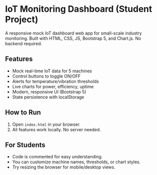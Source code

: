 # IoT Monitoring Dashboard (Student Project)

A responsive mock IoT dashboard web app for small-scale industry monitoring. Built with HTML, CSS, JS, Bootstrap 5, and Chart.js. No backend required.

## Features
- Mock real-time IoT data for 5 machines
- Control buttons to toggle ON/OFF
- Alerts for temperature/vibration thresholds
- Live charts for power, efficiency, uptime
- Modern, responsive UI (Bootstrap 5)
- State persistence with localStorage

## How to Run
1. Open `index.html` in your browser.
2. All features work locally. No server needed.

## For Students
- Code is commented for easy understanding.
- You can customize machine names, thresholds, or chart styles.
- Try resizing the browser for mobile/desktop views.
